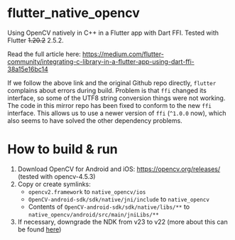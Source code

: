 # flutter_native_opencv
Using OpenCV natively in C++ in a Flutter app with Dart FFI. Tested with Flutter ~~1.20.2~~ 2.5.2.

Read the full article here: https://medium.com/flutter-community/integrating-c-library-in-a-flutter-app-using-dart-ffi-38a15e16bc14

If we follow the above link and the original Github repo directly, `flutter` complains about errors during build.
Problem is that `ffi` changed its interface, so some of the UTF8 string conversion things were not working. The code in this mirror repo has been fixed to conform to the new `ffi` interface. This allows us to use a newer version of `ffi` (`^1.0.0` now), which also seems to have solved the other dependency problems.

# How to build & run
1. Download OpenCV for Android and iOS: https://opencv.org/releases/ (tested with opencv-4.5.3)
2. Copy or create symlinks:
   - `opencv2.framework` to `native_opencv/ios`
   - `OpenCV-android-sdk/sdk/native/jni/include` to `native_opencv`
   - Contents of `OpenCV-android-sdk/sdk/native/libs/**` to `native_opencv/android/src/main/jniLibs/**`
3. If necessary, downgrade the NDK from v23 to v22 (more about this can be found [here](https://stackoverflow.com/questions/66922162/no-toolchains-found-in-the-ndk-toolchains-folder-for-abi-with-prefix-arm-linux))
